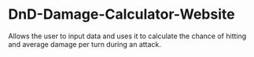 # DnD-Damage-Calculator-Website
Allows the user to input data and uses it to calculate the chance of hitting and average damage per turn during an attack.
